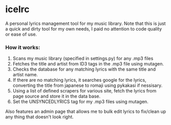 # icelrc

A personal lyrics management tool for my music library.
Note that this is just a quick and dirty tool for my own needs, I paid no attention to code quality or ease of use.

### How it works:
1. Scans my music library (specified in settings.py) for any .mp3 files
2. Fetches the title and artist from ID3 tags in the .mp3 file using mutagen.
3. Checks the database for any matching lyrics with the same title and artist name.
4. If there are no matching lyrics, it searches google for the lyrics, converting the title from japanese to romaji using pykakasi if nessisary.
5. Using a list of defined scrapers for various site, fetch the lyrics from page source and store it in the data base.
6. Set the UNSYNCEDLYRICS tag for my .mp3 files using mutagen.

Also features an admin page that allows me to bulk edit lyrics to fix/clean up any thing that doesn't look right.
